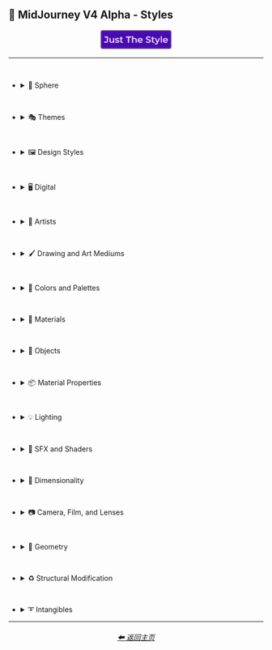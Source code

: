 <h2>🌌 MidJourney V4 Alpha - Styles</h2>

<div align="center">

[<img src="/Images/Repo_Parts/Buttons/Image_Type_Buttons/button_just_the_style_active.webp?raw=true" alt="Just The Style" width="140.5" />](/Pages/MJ_V4/Styles.md)

</div>

<hr><br>

- <details><summary>🔵 Sphere</summary><p><div align="center">

    | Sphere |
    | :-: |
    | <img src="/Images/MJ_V4/V4_Alpha_3/Midjourney_Styles/Sphere.webp?raw=true" width="256" /> |

</div></p></details>

<br>

- <details><summary>🎭 Themes</summary><p>

  - <details><summary>🎭⛱ Realism/Abstraction</summary><p><div align="center">

    | Realistic |
    | :-: |
    | <img src="/Images/MJ_V4/V4_Alpha_3/Midjourney_Styles/Realistic.webp?raw=true" width="256" /> |

    <br>

    | Photorealistic |
    | :-: |
    | <img src="/Images/MJ_V4/V4_Alpha_3/Midjourney_Styles/Photorealistic.webp?raw=true" width="256" /> |

    <br>

    | Surrealism |
    | :-: |
    | <img src="/Images/MJ_V4/V4_Alpha_3/Midjourney_Styles/Surrealism.webp?raw=true" width="256" /> |

    <br>

    | Dreamlike |
    | :-: |
    | <img src="/Images/MJ_V4/V4_Alpha_3/Midjourney_Styles/Dreamlike.webp?raw=true" width="256" /> |
    
    <br>
    
    | Otherworldly |
    | :-: |
    | <img src="/Images/MJ_V4/V4_Alpha_3/Midjourney_Styles/Otherworldly.webp?raw=true" width="256" /> |
    
    <br>
    
    | Wonderland |
    | :-: |
    | <img src="/Images/MJ_V4/V4_Alpha_3/Midjourney_Styles/Wonderland.webp?raw=true" width="256" /> |
    
    <br>
    
    | Abstract |
    | :-: |
    | <img src="/Images/MJ_V4/V4_Alpha_3/Midjourney_Styles/Abstract.webp?raw=true" width="256" /> |
    
    <br>
    
    | Fantasy |
    | :-: |
    | <img src="/Images/MJ_V4/V4_Alpha_3/Midjourney_Styles/Fantasy.webp?raw=true" width="256" /> |

    </div></p></details>


  - <details><summary>🎭💾 Retro/Modern</summary><p><div align="center">

    | Retro |
    | :-: |
    | <img src="/Images/MJ_V4/V4_Alpha_3/Midjourney_Styles/Retro.webp?raw=true" width="256" /> |

    <br>

    | Cyberpunk |
    | :-: |
    | <img src="/Images/MJ_V4/V4_Alpha_3/Midjourney_Styles/Cyberpunk.webp?raw=true" width="256" /> |
    
    <br>
    
    | Rustic |
    | :-: |
    | <img src="/Images/MJ_V4/V4_Alpha_3/Midjourney_Styles/Rustic.webp?raw=true" width="256" /> |
    
    <br>
    
    | Modern |
    | :-: |
    | <img src="/Images/MJ_V4/V4_Alpha_3/Midjourney_Styles/Modern.webp?raw=true" width="256" /> |
    
    <br>
    
    | Futuristic |
    | :-: |
    | <img src="/Images/MJ_V4/V4_Alpha_3/Midjourney_Styles/Futuristic.webp?raw=true" width="256" /> |

    </div></p></details>


  - <details><summary>🎭🪐 Sci-fi</summary><p><div align="center">

    | Sci-fi |
    | :-: |
    | <img src="/Images/MJ_V4/V4_Alpha_3/Midjourney_Styles/Sci-fi.webp?raw=true" width="256" /> |

    <br>
    
    | Magical |
    | :-: |
    | <img src="/Images/MJ_V4/V4_Alpha_3/Midjourney_Styles/Magical.webp?raw=true" width="256" /> |


    </div></p></details>


  - <details><summary>🎭☄ Outer Space</summary><p><div align="center">

    | Galaxy |
    | :-: |
    | <img src="/Images/MJ_V4/V4_Alpha_3/Midjourney_Styles/Galaxy.webp?raw=true" width="256" /> |

    <br>

    | Supernova |
    | :-: |
    | <img src="/Images/MJ_V4/V4_Alpha_3/Midjourney_Styles/Supernova.webp?raw=true" width="256" /> |

    <br>

    | Blackhole |
    | :-: |
    | <img src="/Images/MJ_V4/V4_Alpha_3/Midjourney_Styles/Blackhole.webp?raw=true" width="256" /> |

    </div></p></details>


  - <details><summary>🎭🛋 Rooms</summary><p><div align="center">

    | Inside |
    | :-: |
    | <img src="/Images/MJ_V4/V4_Alpha_3/Midjourney_Styles/Inside.webp?raw=true" width="256" /> |

    <br>

    | Labyrinth |
    | :-: |
    | <img src="/Images/MJ_V4/V4_Alpha_3/Midjourney_Styles/Labyrinth.webp?raw=true" width="256" /> |

    </div></p></details


  - <details><summary>🎭⚙ Architecture and Manufactured</summary><p><div align="center">
    
    | Cityscape | Architecture |
    | :-: | :-: |
    | <img src="/Images/MJ_V4/V4_Alpha_3/Midjourney_Styles/Cityscape.webp?raw=true" width="256" /> | <img src="/Images/MJ_V4/V4_Alpha_3/Midjourney_Styles/Architecture.webp?raw=true" width="256" /> |

    <br>

    | Steampunk |
    | :-: |
    | <img src="/Images/MJ_V4/V4_Alpha_3/Midjourney_Styles/Steampunk.webp?raw=true" width="256" /> |

    </div></p></details>


  - <details><summary>🎭🏝 Biomes and Landscapes</summary><p><div align="center">

    | Landscape |
    | :-: |
    | <img src="/Images/MJ_V4/V4_Alpha_3/Midjourney_Styles/Landscape.webp?raw=true" width="256" /> |
    
    <br>
    
    | Tropical |
    | :-: |
    | <img src="/Images/MJ_V4/V4_Alpha_3/Midjourney_Styles/Tropical.webp?raw=true" width="256" /> |
    
    <br>
    
    | Deep Sea |
    | :-: |
    | <img src="/Images/MJ_V4/V4_Alpha_3/Midjourney_Styles/Deep_Sea.webp?raw=true" width="256" /> |
    
    <br>
    
    | Waterfall |
    | :-: |
    | <img src="/Images/MJ_V4/V4_Alpha_3/Midjourney_Styles/Waterfall.webp?raw=true" width="256" /> |

    </div></p></details>


  - <details><summary>🎭⛄ Seasons and Weather</summary><p><div align="center">

    | Autumn |
    | :-: |
    | <img src="/Images/MJ_V4/V4_Alpha_3/Midjourney_Styles/Autumn.webp?raw=true" width="256" /> |

    <br>

    | Lightning |
    | :-: |
    | <img src="/Images/MJ_V4/V4_Alpha_3/Midjourney_Styles/Lightning.webp?raw=true" width="256" /> |

    <br>

    | Tornado |
    | :-: |
    | <img src="/Images/MJ_V4/V4_Alpha_3/Midjourney_Styles/Tornado.webp?raw=true" width="256" /> |

    </div></p></details>


  - <details><summary>🎭🎄 Holidays</summary><p><div align="center">

    | Christmas |
    | :-: |
    | <img src="/Images/MJ_V4/V4_Alpha_3/Midjourney_Styles/Christmas.webp?raw=true" width="256" /> |

    <br>

    | Halloween |
    | :-: |
    | <img src="/Images/MJ_V4/V4_Alpha_3/Midjourney_Styles/Halloween.webp?raw=true" width="256" /> |

    </div></p></details>


  - <details><summary>🎭🎵 Music Styles</summary><p><div align="center">

    | Funky | Groovy | Disco |
    | :-: | :-: | :-: |
    | <img src="/Images/MJ_V4/V4_Alpha_3/Midjourney_Styles/Funky.webp?raw=true" width="256" /> | <img src="/Images/MJ_V4/V4_Alpha_3/Midjourney_Styles/Groovy.webp?raw=true" width="256" /> | <img src="/Images/MJ_V4/V4_Alpha_3/Midjourney_Styles/Disco.webp?raw=true" width="256" /> |

    <br>

    | Vaporwave |
    | :-: |
    | <img src="/Images/MJ_V4/V4_Alpha_3/Midjourney_Styles/Vaporwave.webp?raw=true" width="256" /> |

    <br>

    | Shpongle |
    | :-: |
    | <img src="/Images/MJ_V4/V4_Alpha_3/Midjourney_Styles/Shpongle.webp?raw=true" width="256" /> |

    </div></p></details>


  - <details><summary>🎭📺 Cartoons, Anime, and Comics</summary><p><div align="center">

    | Cartoon |
    | :-: |
    | <img src="/Images/MJ_V4/V4_Alpha_3/Midjourney_Styles/Cartoon.webp?raw=true" width="256" /> |

    </div></p></details>


  - <details><summary>🎭🎆 Colors, Crystals, Sparkles, and Light</summary><p><div align="center">

    | Fractalpunk |
    | :-: |
    | <img src="/Images/MJ_V4/V4_Alpha_3/Midjourney_Styles/Fractalpunk.webp?raw=true" width="256" /> |

    </div></p></details>


  - <details><summary>🎭⛩ Other Themes</summary><p><div align="center">

    | Gourmet |
    | :-: |
    | <img src="/Images/MJ_V4/V4_Alpha_3/Midjourney_Styles/Gourmet.webp?raw=true" width="256" /> |
    
    <br>
    
    | Miniature World |
    | :-: |
    | <img src="/Images/MJ_V4/V4_Alpha_3/Midjourney_Styles/Miniature_World.webp?raw=true" width="256" /> |
    
    <br>
    
    | MLG |
    | :-: |
    | <img src="/Images/MJ_V4/V4_Alpha_3/Midjourney_Styles/MLG.webp?raw=true" width="256" /> |

    </div></p></details>

  </p></details>


<br>


- <details><summary>🖼 Design Styles</summary><p>

  - <details><summary>🖼🟧 Simplicity/Complexity</summary><p><div align="center">

    | Simple |
    | :-: |
    | <img src="/Images/MJ_V4/V4_Alpha_3/Midjourney_Styles/Simple.webp?raw=true" width="256" /> |

    <br>

    | Hyperdetailed |
    | :-: |
    | <img src="/Images/MJ_V4/V4_Alpha_3/Midjourney_Styles/Hyperdetailed.webp?raw=true" width="256" /> |

    <br>

    | Chaotic |
    | :-: |
    | <img src="/Images/MJ_V4/V4_Alpha_3/Midjourney_Styles/Chaotic.webp?raw=true" width="256" /> |

    <br>

    | Intricate Surface Detail |
    | :-: |
    | <img src="/Images/MJ_V4/V4_Alpha_3/Midjourney_Styles/Intricate_Surface_Detail.webp?raw=true" width="256" /> |

    <br>

    | Intricate Maximalism |
    | :-: |
    | <img src="/Images/MJ_V4/V4_Alpha_3/Midjourney_Styles/Intricate_Maximalism.webp?raw=true" width="256" /> |

    <br>

    | Flat Design |
    | :-: |
    | <img src="/Images/MJ_V4/V4_Alpha_3/Midjourney_Styles/Flat_Design.webp?raw=true" width="256" /> |

    </div></p></details>


  - <details><summary>🖼🎨 Patterns</summary><p><div align="center">

    | Halftone |
    | :-: |
    | <img src="/Images/MJ_V4/V4_Alpha_3/Midjourney_Styles/Halftone.webp?raw=true" width="256" /> |

    <br>

    | Damask Patterns |
    | :-: |
    | <img src="/Images/MJ_V4/V4_Alpha_3/Midjourney_Styles/Damask_Patterns.webp?raw=true" width="256" /> |

    <br>

    | Diffraction Patterns |
    | :-: |
    | <img src="/Images/MJ_V4/V4_Alpha_3/Midjourney_Styles/Diffraction_Patterns.webp?raw=true" width="256" /> |

    </div></p></details>


  - <details><summary>🖼🧊 Cubism</summary><p><div align="center">

    | Cubism |
    | :-: |
    | <img src="/Images/MJ_V4/V4_Alpha_3/Midjourney_Styles/Cubism.webp?raw=true" width="256" /> |

    </div></p></details>
    

  - <details><summary>🖼🔮 Neo</summary><p><div align="center">

    | Neo-Tokyo |
    | :-: |
    | <img src="/Images/MJ_V4/V4_Alpha_3/Midjourney_Styles/Neo-Tokyo.webp?raw=true" width="256" /> |

    </div></p></details>


  - <details><summary>🖼🌀 Psychedelic, Divine, Fractal, and Noise</summary><p><div align="center">

    | Psychedelic | Psychedelica |
    | :-: | :-: |
    | <img src="/Images/MJ_V4/V4_Alpha_3/Midjourney_Styles/Psychedelic.webp?raw=true" width="256" /> | <img src="/Images/MJ_V4/V4_Alpha_3/Midjourney_Styles/Psychedelica.webp?raw=true" width="256" /> |

    <br>

    | Sacred Geometry |
    | :-: |
    | <img src="/Images/MJ_V4/V4_Alpha_3/Midjourney_Styles/Sacred_Geometry.webp?raw=true" width="256" /> |

    <br>

    | Fractal |
    | :-: |
    | <img src="/Images/MJ_V4/V4_Alpha_3/Midjourney_Styles/Fractal.webp?raw=true" width="256" /> |

    </div></p></details>


  - <details><summary>🖼👩‍🎨 Art Styles</summary><p><div align="center">

    | Art Deco |
    | :-: |
    | <img src="/Images/MJ_V4/V4_Alpha_3/Midjourney_Styles/Art_Deco.webp?raw=true" width="256" /> |
    
    <br>
    
    | Drop Art |
    | :-: |
    | <img src="/Images/MJ_V4/V4_Alpha_3/Midjourney_Styles/Drop_Art.webp?raw=true" width="256" /> |
    
    <br>
    
    | Memphis Style | Memphis Design |
    | :-: | :-: |
    | <img src="/Images/MJ_V4/V4_Alpha_3/Midjourney_Styles/Memphis_Style.webp?raw=true" width="256" /> | <img src="/Images/MJ_V4/V4_Alpha_3/Midjourney_Styles/Memphis_Design.webp?raw=true" width="256" /> |

    </div></p></details>


  - <details><summary>🖼🌈 Synesthesia</summary><p><div align="center">

    | Synesthesia |
    | :-: |
    | <img src="/Images/MJ_V4/V4_Alpha_3/Midjourney_Styles/Synesthesia.webp?raw=true" width="256" /> |

    </div></p></details>


  - <details><summary>🖼💫 Stylized</summary><p><div align="center">

    | Extreme Bubble Design |
    | :-: |
    | <img src="/Images/MJ_V4/V4_Alpha_3/Midjourney_Styles/Extreme_Bubble_Design.webp?raw=true" width="256" /> |

    <br>

    | Liquify |
    | :-: |
    | <img src="/Images/MJ_V4/V4_Alpha_3/Midjourney_Styles/Liquify.webp?raw=true" width="256" /> |

    <br>

    | Lissajous |
    | :-: |
    | <img src="/Images/MJ_V4/V4_Alpha_3/Midjourney_Styles/Lissajous.webp?raw=true" width="256" /> |

    </div></p></details>
  </p></details>


<br>


- <details><summary>🖥 Digital</summary><p>

  - <details><summary>🖥📐 Resolution</summary><p><div align="center">

    | 4k |
    | :-: |
    | <img src="/Images/MJ_V4/V4_Alpha_3/Midjourney_Styles/4k.webp?raw=true" width="256" /> |

    </div></p></details>


  - <details><summary>🖥🟩 1-bit - 16-bit</summary><p><div align="center">

    | 8-bit |
    | :-: |
    | <img src="/Images/MJ_V4/V4_Alpha_3/Midjourney_Styles/8-bit.webp?raw=true" width="256" /> |

    </div></p></details>


  - <details><summary>🖥🖼 Digital Styles</summary><p><div align="center">

    | Cyberdelic |
    | :-: |
    | <img src="/Images/MJ_V4/V4_Alpha_3/Midjourney_Styles/Cyberdelic.webp?raw=true" width="256" /> |

    </div></p></details>


  - <details><summary>🖥🎞 VFX and Video Companies</summary><p><div align="center">

    | Disney |
    | :-: |
    | <img src="/Images/MJ_V4/V4_Alpha_3/Midjourney_Styles/Disney.webp?raw=true" width="256" /> |

    </div></p></details>


  - <details><summary>🖥🎨 Art Programs and Applications</summary><p><div align="center">

    | Microsoft Paint | MSPaint | Drawn in Kid Pix |
    | :-: | :-: | :-: |
    | <img src="/Images/MJ_V4/V4_Alpha_3/Midjourney_Styles/Microsoft_Paint.webp?raw=true" width="256" /> | <img src="/Images/MJ_V4/V4_Alpha_3/Midjourney_Styles/MSPaint.webp?raw=true" width="256" /> | <img src="/Images/MJ_V4/V4_Alpha_3/Midjourney_Styles/Drawn_in_Kid_Pix.webp?raw=true" width="256" /> |

    </div></p></details>


  - <details><summary>🖥🖼 Image Formats and Types</summary><p><div align="center">

    | 3D Render |
    | :-: |
    | <img src="/Images/MJ_V4/V4_Alpha_3/Midjourney_Styles/3D_Render.webp?raw=true" width="256" /> |

    <br>

    | Lowpoly |
    | :-: |
    | <img src="/Images/MJ_V4/V4_Alpha_3/Midjourney_Styles/Lowpoly.webp?raw=true" width="256" /> |

    <br>
    
    | Holographic |
    | :-: |
    | <img src="/Images/MJ_V4/V4_Alpha_3/Midjourney_Styles/Holographic.webp?raw=true" width="256" /> |
    
    <br>
    
    | Seamless Texture |
    | :-: |
    | <img src="/Images/MJ_V4/V4_Alpha_3/Midjourney_Styles/Seamless_Texture.webp?raw=true" width="256" /> |

    <br>

    | Pixel Art | Voxel Art |
    | :-: | :-: |
    | <img src="/Images/MJ_V4/V4_Alpha_3/Midjourney_Styles/Pixel_Art.webp?raw=true" width="256" /> | <img src="/Images/MJ_V4/V4_Alpha_3/Midjourney_Styles/Voxel_Art.webp?raw=true" width="256" /> |

    </div></p></details>


  - <details><summary>🖥🏁 Dithering</summary><p><div align="center">

    | Dithering |
    | :-: |
    | <img src="/Images/MJ_V4/V4_Alpha_3/Midjourney_Styles/Dithering.webp?raw=true" width="256" /> |

    <br>

    | Floyd–Steinberg Dithering |
    | :-: |
    | <img src="/Images/MJ_V4/V4_Alpha_3/Midjourney_Styles/FloydSteinberg_Dithering.webp?raw=true" width="256" /> |

    </div></p></details>


  - <details><summary>🖥👩‍💻 Glitchy</summary><p><div align="center">

    | Glitchy |
    | :-: |
    | <img src="/Images/MJ_V4/V4_Alpha_3/Midjourney_Styles/Glitchy.webp?raw=true" width="256" /> |

    <br>

    | Databending |
    | :-: |
    | <img src="/Images/MJ_V4/V4_Alpha_3/Midjourney_Styles/Databending.webp?raw=true" width="256" /> |

    </div></p></details>


  - <details><summary>🖥🧠 AI and Neural Networks</summary><p><div align="center">

    | Neural Style Transfer |
    | :-: |
    | <img src="/Images/MJ_V4/V4_Alpha_3/Midjourney_Styles/Neural_Style_Transfer.webp?raw=true" width="256" /> |

    <br>

    | Deep Dream |
    | :-: |
    | <img src="/Images/MJ_V4/V4_Alpha_3/Midjourney_Styles/Deep_Dream.webp?raw=true" width="256" /> |

    </div></p></details>


  - <details><summary>🖥🕹 Video Game Styles</summary><p><div align="center">

    | Tetris |
    | :-: |
    | <img src="/Images/MJ_V4/V4_Alpha_3/Midjourney_Styles/Tetris.webp?raw=true" width="256" /> |

    <br>
    
    | Minecraft |
    | :-: |
    | <img src="/Images/MJ_V4/V4_Alpha_3/Midjourney_Styles/Minecraft.webp?raw=true" width="256" /> |
    
    <br>
    
    | Terraria |
    | :-: |
    | <img src="/Images/MJ_V4/V4_Alpha_3/Midjourney_Styles/Terraria.webp?raw=true" width="256" /> |
    
    <br>
    
    | LSD-Dream-Emulator |
    | :-: |
    | <img src="/Images/MJ_V4/V4_Alpha_3/Midjourney_Styles/LSD-Dream-Emulator.webp?raw=true" width="256" /> |

    </div></p></details>


  - <details><summary>🖥 Other</summary><p><div align="center">

    | Cellular Automata |
    | :-: |
    | <img src="/Images/MJ_V4/V4_Alpha_3/Midjourney_Styles/Cellular_Automata.webp?raw=true" width="256" /> |

    </div></p></details>

  </p></details>


<br>


- <details><summary>📔 Artists</summary><p>

  - <details><summary>📔❇ Surrealism</summary><p><div align="center">

    | Painting By Salvador Dali |
    | :-: |
    | <img src="/Images/MJ_V4/V4_Alpha_3/Midjourney_Styles/Painting_By_Salvador_Dali.webp?raw=true" width="256" /> |

    </div></p></details>


  - <details><summary>📔➿ Post-Impressionism</summary><p><div align="center">

    | Painting By Van Gogh |
    | :-: |
    | <img src="/Images/MJ_V4/V4_Alpha_3/Midjourney_Styles/Painting_By_Van_Gogh.webp?raw=true" width="256" /> |

    </div></p></details>


  - <details><summary>📔☯ Psychedelic</summary><p><div align="center">

    | Painting By Alex Grey |
    | :-: |
    | <img src="/Images/MJ_V4/V4_Alpha_3/Midjourney_Styles/Painting_By_Alex_Grey.webp?raw=true" width="256" /> |

    </div></p></details>


  - <details><summary>📔 Other Artists</summary><p><div align="center">

    | Painting By Bob Ross | Art By M.C. Escher |
    | :-: | :-: |
    | <img src="/Images/MJ_V4/V4_Alpha_3/Midjourney_Styles/Painting_By_Bob_Ross.webp?raw=true" width="256" /> | <img src="/Images/MJ_V4/V4_Alpha_3/Midjourney_Styles/Art_By_M.C._Escher.webp?raw=true" width="256" /> |

    </div></p></details>
  </p></details>


<br>


- <details><summary>🖌 Drawing and Art Mediums</summary><p>

  - <details><summary>🖌✏ Illustration and Drawing</summary><p>

    - <details><summary>✏🖼 Drawing Types</summary><p><div align="center">

        | Sketch |
        | :-: |
        | <img src="/Images/MJ_V4/V4_Alpha_3/Midjourney_Styles/Sketch.webp?raw=true" width="256" /> |

        <br>

        | Stipple |
        | :-: |
        | <img src="/Images/MJ_V4/V4_Alpha_3/Midjourney_Styles/Stipple.webp?raw=true" width="256" /> |

      </div></p></details>


    - <details><summary>✏ Pencil and Graphite</summary><p><div align="center">

        | Colored Pencil |
        | :-: |
        | <img src="/Images/MJ_V4/V4_Alpha_3/Midjourney_Styles/Colored_Pencil.webp?raw=true" width="256" /> |

      </div></p></details>


    - <details><summary>✏🖊 Ink</summary><p><div align="center">

        | Ballpoint Pen |
        | :-: |
        | <img src="/Images/MJ_V4/V4_Alpha_3/Midjourney_Styles/Ballpoint_Pen.webp?raw=true" width="256" /> |

        <br>

        | Fountain Pen Art |
        | :-: |
        | <img src="/Images/MJ_V4/V4_Alpha_3/Midjourney_Styles/Fountain_Pen_Art.webp?raw=true" width="256" /> |

        <br>

        | Marker Art |
        | :-: |
        | <img src="/Images/MJ_V4/V4_Alpha_3/Midjourney_Styles/Marker_Art.webp?raw=true" width="256" /> |

      </div></p></details>

    </p></details>


  - <details><summary>🖌🎨 Paint</summary><p>

    - <details><summary>🎨🖼 Painting Types</summary><p><div align="center">

        | Painting |
        | :-: |
        | <img src="/Images/MJ_V4/V4_Alpha_3/Midjourney_Styles/Painting.webp?raw=true" width="256" /> |
        
        <br>

        | Paper-Marbling |
        | :-: |
        | <img src="/Images/MJ_V4/V4_Alpha_3/Midjourney_Styles/Paper-Marbling.webp?raw=true" width="256" /> |

      </div></p></details>


    - <details><summary>🎨 Paint Types</summary><p><div align="center">

        | Watercolor |
        | :-: |
        | <img src="/Images/MJ_V4/V4_Alpha_3/Midjourney_Styles/Watercolor.webp?raw=true" width="256" /> |
        
        <br>

        | Splatter Paint |
        | :-: |
        | <img src="/Images/MJ_V4/V4_Alpha_3/Midjourney_Styles/Splatter_Paint.webp?raw=true" width="256" /> |

        <br>

        | Graffiti |
        | :-: |
        | <img src="/Images/MJ_V4/V4_Alpha_3/Midjourney_Styles/Graffiti.webp?raw=true" width="256" /> |
        
        <br>
        
        | Blacklight Paint |
        | :-: |
        | <img src="/Images/MJ_V4/V4_Alpha_3/Midjourney_Styles/Blacklight_Paint.webp?raw=true" width="256" /> |
        
      </div></p></details>
    
    </p></details>


  - <details><summary>🖌🖨 Printed Art Types</summary><p><div align="center">

    | Sticker |
    | :-: |
    | <img src="/Images/MJ_V4/V4_Alpha_3/Midjourney_Styles/Sticker.webp?raw=true" width="256" /> |

    </div></p></details>


  - <details><summary>🖌🎲 Physical Mediums</summary><p>

    - <details><summary>🎲🀣 Mosaic</summary><p><div align="center">

        | Mosaic |
        | :-: |
        | <img src="/Images/MJ_V4/V4_Alpha_3/Midjourney_Styles/Mosaic.webp?raw=true" width="256" /> |

      </div></p></details>


    - <details><summary>🎲🖼 Framed, Banner, and Decal</summary><p><div align="center">

        | Wall Decal |
        | :-: |
        | <img src="/Images/MJ_V4/V4_Alpha_3/Midjourney_Styles/Wall_Decal.webp?raw=true" width="256" /> |

      </div></p></details>


    - <details><summary>🎲🗿 Carving, Etching, and Modeling</summary><p><div align="center">

        | Carving |
        | :-: |
        | <img src="/Images/MJ_V4/V4_Alpha_3/Midjourney_Styles/Carving.webp?raw=true" width="256" /> |

        <br>

        | Bejeweled |
        | :-: |
        | <img src="/Images/MJ_V4/V4_Alpha_3/Midjourney_Styles/Bejeweled.webp?raw=true" width="256" /> |

        <br>

        | Carved Lacquer |
        | :-: |
        | <img src="/Images/MJ_V4/V4_Alpha_3/Midjourney_Styles/Carved_Lacquer.webp?raw=true" width="256" /> |

      </div></p></details>

    - <details><summary>🎲🏺 Pottery and Glass</summary><p><div align="center">

        | Bone China |
        | :-: |
        | <img src="/Images/MJ_V4/V4_Alpha_3/Midjourney_Styles/Bone_China.webp?raw=true" width="256" /> |

      </div></p></details>

    - <details><summary>🎲 Other Physical Mediums</summary><p><div align="center">

        | Enamel Pin |
        | :-: |
        | <img src="/Images/MJ_V4/V4_Alpha_3/Midjourney_Styles/Enamel_Pin.webp?raw=true" width="256" /> |

      </div></p></details>
    
    </p></details>
  </p></details>


<br>


- <details><summary>🎨 Colors and Palettes</summary><p>

  - <details><summary>🎨🔴 Colors</summary><p>

    - <details><summary>🎨🔵 Extended Colors</summary><p><div align="center">

        | Aqua |
        | :-: |
        | <img src="/Images/MJ_V4/V4_Alpha_3/Midjourney_Styles/Aqua.webp?raw=true" width="256" /> |

      </div></p></details>

    </p></details>

  - <details><summary>🎨 Color Based Designs</summary><p><div align="center">

    | Vivid |
    | :-: |
    | <img src="/Images/MJ_V4/V4_Alpha_3/Midjourney_Styles/Vivid.webp?raw=true" width="256" /> |

    <br>

    | Spectrum |
    | :-: |
    | <img src="/Images/MJ_V4/V4_Alpha_3/Midjourney_Styles/Spectrum.webp?raw=true" width="256" /> |

    </div></p></details>


  - <details><summary>🎨🖌 Chromatic Palettes</summary><p><div align="center">

    | Colorful |
    | :-: |
    | <img src="/Images/MJ_V4/V4_Alpha_3/Midjourney_Styles/Colorful.webp?raw=true" width="256" /> |
    
    <br>
    
    | Vibrant |
    | :-: |
    | <img src="/Images/MJ_V4/V4_Alpha_3/Midjourney_Styles/Vibrant.webp?raw=true" width="256" /> |

    <br>

    | Electric Colors |
    | :-: |
    | <img src="/Images/MJ_V4/V4_Alpha_3/Midjourney_Styles/Electric_Colors.webp?raw=true" width="256" /> |

    </div></p></details>


  - <details><summary>🎨🖥 Color Models</summary><p><div align="center">

    | CMYK |
    | :-: |
    | <img src="/Images/MJ_V4/V4_Alpha_3/Midjourney_Styles/CMYK.webp?raw=true" width="256" /> |

    <br>

    | CGA |
    | :-: |
    | <img src="/Images/MJ_V4/V4_Alpha_3/Midjourney_Styles/CGA.webp?raw=true" width="256" /> |

    </div></p></details>


  - <details><summary>🎨🎥 Color Motion Picture Film Systems</summary><p><div align="center">

    | Technicolor |
    | :-: |
    | <img src="/Images/MJ_V4/V4_Alpha_3/Midjourney_Styles/Technicolor.webp?raw=true" width="256" /> |

    </div></p></details>
  </p></details>

<br>


- <details><summary>🧱 Materials</summary><p>

  - <details><summary>🧱💎 Solids</summary><p>

    - <details><summary>🧱🔩 Metal</summary><p><div align="center">

        | Liquid Metal |
        | :-: |
        | <img src="/Images/MJ_V4/V4_Alpha_3/Midjourney_Styles/Liquid_Metal.webp?raw=true" width="256" /> |

        <br>

        | Brushed Aluminum |
        | :-: |
        | <img src="/Images/MJ_V4/V4_Alpha_3/Midjourney_Styles/Brushed_Aluminum.webp?raw=true" width="256" /> |

        <br>

        | Anodized Titanium | Damascus Titanium |
        | :-: | :-: |
        | <img src="/Images/MJ_V4/V4_Alpha_3/Midjourney_Styles/Anodized_Titanium.webp?raw=true" width="256" /> | <img src="/Images/MJ_V4/V4_Alpha_3/Midjourney_Styles/Damascus_Titanium.webp?raw=true" width="256" /> |

        <br>

        | Liquid Bismuth |
        | :-: |
        | <img src="/Images/MJ_V4/V4_Alpha_3/Midjourney_Styles/Liquid_Bismuth.webp?raw=true" width="256" /> |

      </div></p></details>


    - <details><summary>🧱💎 Glass and Crystal</summary><p><div align="center">

        | Seaglass |
        | :-: |
        | <img src="/Images/MJ_V4/V4_Alpha_3/Midjourney_Styles/Seaglass.webp?raw=true" width="256" /> |
        
        <br>
        
        | Diamond |
        | :-: |
        | <img src="/Images/MJ_V4/V4_Alpha_3/Midjourney_Styles/Diamond.webp?raw=true" width="256" /> |

        <br>

        | Amethyst |
        | :-: |
        | <img src="/Images/MJ_V4/V4_Alpha_3/Midjourney_Styles/Amethyst.webp?raw=true" width="256" /> |

        <br>
        
        | Quartz |
        | :-: |
        | <img src="/Images/MJ_V4/V4_Alpha_3/Midjourney_Styles/Quartz.webp?raw=true" width="256" /> |

        <br>

        | Milky Quartz |
        | :-: |
        | <img src="/Images/MJ_V4/V4_Alpha_3/Midjourney_Styles/Milky_Quartz.webp?raw=true" width="256" /> |

        <br>

        | Agate |
        | :-: |
        | <img src="/Images/MJ_V4/V4_Alpha_3/Midjourney_Styles/Agate.webp?raw=true" width="256" /> |

      </div></p></details>


    - <details><summary>🧱🥤 Plastic and Foam</summary><p><div align="center">

        | Lego |
        | :-: |
        | <img src="/Images/MJ_V4/V4_Alpha_3/Midjourney_Styles/Lego.webp?raw=true" width="256" /> |

      </div></p></details>
    </p></details>

  - <details><summary>🧱💧 Liquids</summary><p><div align="center">

    | Liquid Crystal |
    | :-: |
    | <img src="/Images/MJ_V4/V4_Alpha_3/Midjourney_Styles/Liquid_Crystal.webp?raw=true" width="256" /> |

    <br>

    | Sea Foam |
    | :-: |
    | <img src="/Images/MJ_V4/V4_Alpha_3/Midjourney_Styles/Sea_Foam.webp?raw=true" width="256" /> |

    </div></p></details>


  - <details><summary>🧱🌫️ Gasses and Vapors</summary><p><div align="center">

    | Clouds |
    | :-: |
    | <img src="/Images/MJ_V4/V4_Alpha_3/Midjourney_Styles/Clouds.webp?raw=true" width="256" /> |

    </div></p></details>
  </p></details>


<br>


- <details><summary>🎷 Objects</summary><p>

  - <details><summary>🎷🍄 Fungi</summary><p><div align="center">

    | Lactarius-Indigo |
    | :-: |
    | <img src="/Images/MJ_V4/V4_Alpha_3/Midjourney_Styles/Lactarius-Indigo.webp?raw=true" width="256" /> |

    </div></p></details>


  - <details><summary>🎷🦞 Sealife</summary><p><div align="center">

    | Jellyfish |
    | :-: |
    | <img src="/Images/MJ_V4/V4_Alpha_3/Midjourney_Styles/Jellyfish.webp?raw=true" width="256" /> |

    </div></p></details>


  - <details><summary>🎷🚽 Other Objects</summary><p><div align="center">

    | Dichroic-Prism | Dispersive-Prism |
    | :-: | :-: |
    | <img src="/Images/MJ_V4/V4_Alpha_3/Midjourney_Styles/Dichroic-Prism.webp?raw=true" width="256" /> | <img src="/Images/MJ_V4/V4_Alpha_3/Midjourney_Styles/Dispersive-Prism.webp?raw=true" width="256" /> |
    
    <br>
    
    | Seashell |
    | :-: |
    | <img src="/Images/MJ_V4/V4_Alpha_3/Midjourney_Styles/Seashell.webp?raw=true" width="256" /> |

    </div></p></details>

  </p></details>


<br>


- <details><summary>📦 Material Properties</summary><p>

  - <details><summary>📦🏮 Optics and Light Manipulation</summary><p><div align="center">

    | Opalescent |
    | :-: |
    | <img src="/Images/MJ_V4/V4_Alpha_3/Midjourney_Styles/Opalescent.webp?raw=true" width="256" /> |
    
    <br>
    
    | Iridescent |
    | :-: |
    | <img src="/Images/MJ_V4/V4_Alpha_3/Midjourney_Styles/Iridescent.webp?raw=true" width="256" /> |

    <br>

    | Glitter |
    | :-: |
    | <img src="/Images/MJ_V4/V4_Alpha_3/Midjourney_Styles/Glitter.webp?raw=true" width="256" /> |

    </div></p></details>


  - <details><summary>📦💡 Luminescence</summary><p><div align="center">

    | Glowing Neon | Glow-In-The-Dark |
    | :-: | :-: |
    | <img src="/Images/MJ_V4/V4_Alpha_3/Midjourney_Styles/Glowing_Neon.webp?raw=true" width="256" /> | <img src="/Images/MJ_V4/V4_Alpha_3/Midjourney_Styles/Glow-In-The-Dark.webp?raw=true" width="256" /> |

    </div></p></details>


  - <details><summary>📦🧽 Physical Properties</summary><p><div align="center">

    | Cracked |
    | :-: |
    | <img src="/Images/MJ_V4/V4_Alpha_3/Midjourney_Styles/Cracked.webp?raw=true" width="256" /> |

    </div></p></details>
  </p></details>


<br>


- <details><summary>💡 Lighting</summary><p>

  - <details><summary>💡🏮 Types of Lights</summary><p><div align="center">

    | Crepuscular Rays |
    | :-: |
    | <img src="/Images/MJ_V4/V4_Alpha_3/Midjourney_Styles/Crepuscular_Rays.webp?raw=true" width="256" /> |
    
    <br>

    | Fluorescent |
    | :-: |
    | <img src="/Images/MJ_V4/V4_Alpha_3/Midjourney_Styles/Fluorescent.webp?raw=true" width="256" /> |

    <br>

    | Plasma Globe |
    | :-: |
    | <img src="/Images/MJ_V4/V4_Alpha_3/Midjourney_Styles/Plasma_Globe.webp?raw=true" width="256" /> |

    <br>

    | Ultraviolet |
    | :-: |
    | <img src="/Images/MJ_V4/V4_Alpha_3/Midjourney_Styles/Ultraviolet.webp?raw=true" width="256" /> |

    </div></p></details>
  </p></details>


<br>


- <details><summary>🌈 SFX and Shaders</summary><p>

  - <details><summary>🌈🔍 Reflections</summary><p><div align="center">

    | Ray Tracing Reflections |
    | :-: |
    | <img src="/Images/MJ_V4/V4_Alpha_3/Midjourney_Styles/Ray_Tracing_Reflections.webp?raw=true" width="256" /> |

    <br>
    
    | Diffraction Grading |
    | :-: |
    | <img src="/Images/MJ_V4/V4_Alpha_3/Midjourney_Styles/Diffraction_Grading.webp?raw=true" width="256" /> |

    </div></p></details>


  - <details><summary>🌈🎨 Chromatic SFX</summary><p><div align="center">

    | Chromatic Aberration |
    | :-: |
    | <img src="/Images/MJ_V4/V4_Alpha_3/Midjourney_Styles/Chromatic_Aberration.webp?raw=true" width="256" /> |

    </div></p></details>


  - <details><summary>🌈💫 Stylized</summary><p><div align="center">

    | Scan Lines |
    | :-: |
    | <img src="/Images/MJ_V4/V4_Alpha_3/Midjourney_Styles/Scan_Lines.webp?raw=true" width="256" /> |

    <br>

    | Tessellated |
    | :-: |
    | <img src="/Images/MJ_V4/V4_Alpha_3/Midjourney_Styles/Tessellated.webp?raw=true" width="256" /> |

    </div></p></details>


  - <details><summary>🌈🕶 Shaders and Post Processing</summary><p><div align="center">

    | Ray Traced |
    | :-: |
    | <img src="/Images/MJ_V4/V4_Alpha_3/Midjourney_Styles/Ray_Traced.webp?raw=true" width="256" /> |

    </div></p></details>
  </p></details>


<br>


- <details><summary>🌌 Dimensionality</summary><p>

  - <details><summary>🌌 0D-5D</summary><p><div align="center">

    | 2-Dimensional |
    | :-: |
    | <img src="/Images/MJ_V4/V4_Alpha_3/Midjourney_Styles/2-Dimensional.webp?raw=true" width="256" /> |

    </div></p></details>
  </p></details>


<br>


- <details><summary>📷 Camera, Film, and Lenses</summary><p>

  - <details><summary>📷🌇 Camera and Scenes</summary><p><div align="center">

    | Cinematic |
    | :-: |
    | <img src="/Images/MJ_V4/V4_Alpha_3/Midjourney_Styles/Cinematic.webp?raw=true" width="256" /> |

    <br>

    | Time-Lapse |
    | :-: |
    | <img src="/Images/MJ_V4/V4_Alpha_3/Midjourney_Styles/Time-Lapse.webp?raw=true" width="256" /> |

    <br>

    | Bokeh |
    | :-: |
    | <img src="/Images/MJ_V4/V4_Alpha_3/Midjourney_Styles/Bokeh.webp?raw=true" width="256" /> |

    </div></p></details>


  - <details><summary>📷 Other</summary><p><div align="center">

    | Lens Flare |
    | :-: |
    | <img src="/Images/MJ_V4/V4_Alpha_3/Midjourney_Styles/Lens_Flare.webp?raw=true" width="256" /> |

    </div></p></details>
  </p></details>


<br>


- <details><summary>💠 Geometry</summary><p>

  - <details><summary>💠⬜ 2D Shapes</summary><p><div align="center">

    | Hexagonal |
    | :-: |
    | <img src="/Images/MJ_V4/V4_Alpha_3/Midjourney_Styles/Hexagonal.webp?raw=true" width="256" /> |

    </div></p></details>


  - <details><summary>💠🧊 3D Shapes</summary><p><div align="center">

    | Sphere |
    | :-: |
    | <img src="/Images/MJ_V4/V4_Alpha_3/Midjourney_Styles/Sphere.webp?raw=true" width="256" /> |

    </div></p></details>


  - <details><summary>💠🔲 4D Hyper Shapes</summary><p><div align="center">

    | Klein Bottle |
    | :-: |
    | <img src="/Images/MJ_V4/V4_Alpha_3/Midjourney_Styles/Klein_Bottle.webp?raw=true" width="256" /> |

    </div></p></details>


  - <details><summary>💠⏹ Geometric Styles</summary><p><div align="center">

    | Polygonal |
    | :-: |
    | <img src="/Images/MJ_V4/V4_Alpha_3/Midjourney_Styles/Polygonal.webp?raw=true" width="256" /> |

    </div></p></details>
  </p></details>


<br>


- <details><summary>♻ Structural Modification</summary><p>

  - <details><summary>♻🕸 Knots</summary><p><div align="center">

    | Celtic Knot |
    | :-: |
    | <img src="/Images/MJ_V4/V4_Alpha_3/Midjourney_Styles/Celtic_Knot.webp?raw=true" width="256" /> |

    </div></p></details>
  </p></details>


<br>


- <details><summary>➰ Intangibles</summary><p>

  - <details><summary>➰😁 Emotions and Qualities</summary><p><div align="center">

    | Happy |
    | :-: |
    | <img src="/Images/MJ_V4/V4_Alpha_3/Midjourney_Styles/Happy.webp?raw=true" width="256" /> |

    <br>

    | Angelic |
    | :-: |
    | <img src="/Images/MJ_V4/V4_Alpha_3/Midjourney_Styles/Angelic.webp?raw=true" width="256" /> |

  - <details><summary>➰☯ Symbols</summary><p>

    - <details><summary>☯ Other Symbols</summary><p><div align="center">

        | Yin Yang |
        | :-: |
        | <img src="/Images/MJ_V4/V4_Alpha_3/Midjourney_Styles/Yin_Yang.webp?raw=true" width="256" /> |

      </div></p></details>
    </p></details>

    </div></p></details>
  </p></details>

<hr>
<div align="center">
    <h6><a href="/README.md">⬅ 返回主页</a></h6>
</div>